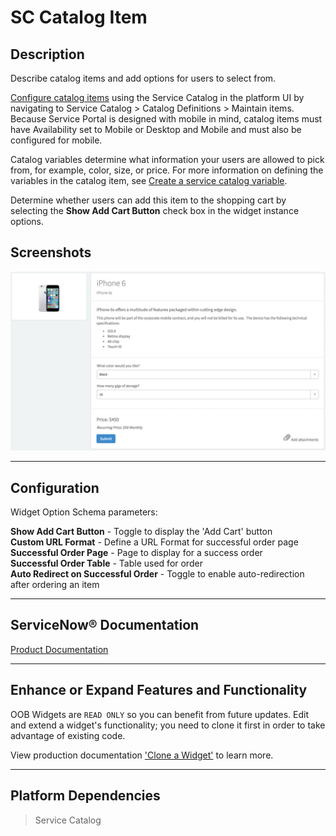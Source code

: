 # SC Catalog Item

## Description

Describe catalog items and add options for users to select from.

[Configure catalog items](https://docs.servicenow.com/search?q='Service+catalog+items') using the Service Catalog in the platform UI by navigating to Service Catalog > Catalog Definitions > Maintain items. Because Service Portal is designed with mobile in mind, catalog items must have Availability set to Mobile or Desktop and Mobile and must also be configured for mobile.

Catalog variables determine what information your users are allowed to pick from, for example, color, size, or price. For more information on defining the variables in the catalog item, see [Create a service catalog variable](https://docs.servicenow.com/search?q=%27Create+Service+Catalog+variables%27).

Determine whether users can add this item to the shopping cart by selecting the **Show Add Cart Button** check box in the widget instance options.

## Screenshots
![alt text](../images/WidgetSCCatalogItem.png "Widget SC Catalog Item")

---
## Configuration

Widget Option Schema parameters:

**Show Add Cart Button** - Toggle to display the 'Add Cart' button<br/>
**Custom URL Format** - Define a URL Format for successful order page<br/>
**Successful Order Page** - Page to display for a success order<br/>
**Successful Order Table** - Table used for order<br/>
**Auto Redirect on Successful Order** - Toggle to enable auto-redirection after ordering an item<br/>

---
## ServiceNow® Documentation
[Product Documentation](https://docs.servicenow.com/search?q=SC+Catalog+Item+widget)

---
## Enhance or Expand Features and Functionality

OOB Widgets are `READ ONLY` so you can benefit from future updates. Edit and extend a widget's functionality; you need to clone it first in order to take advantage of existing code.

View production documentation ['Clone a Widget'](https://docs.servicenow.com/bundle/istanbul-servicenow-platform/page/build/service-portal/concept/sc-catalog-item-widget.html) to learn more.

---
## Platform Dependencies

> Service Catalog

